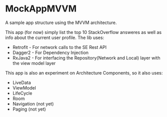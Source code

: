 # MockAppMVVM
A sample app structure using the MVVM architecture.


This app (for now) simply list the top 10 StackOverflow answeres as well as info about the current user profile.
The lib uses:

- Retrofit - For network calls to the SE Rest API
- Dagger2 - For Dependency Injection
- RxJava2 - For interfacing the Repository(Network and Local) layer with the view model layer

This app is also an experiment on Architecture Components, so it also uses:
- LiveData 
- ViewModel
- LifeCycle
- Room
- Navigation (not yet)
- Paging (not yet)
